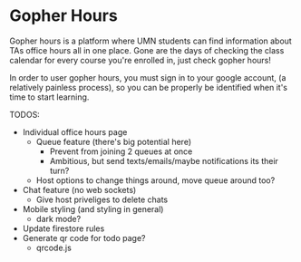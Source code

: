 # Gopher Hours

Gopher hours is a platform where UMN students can find information about
TAs office hours all in one place. Gone are the days of checking the
class calendar for every course you're enrolled in, just check
gopher hours!

In order to user gopher hours, you must sign in to your google account,
(a relatively painless process), so you can be properly be identified when it's
time to start learning.

TODOS:
* Individual office hours page
  * Queue feature (there's big potential here)
    * Prevent from joining 2 queues at once
    * Ambitious, but send texts/emails/maybe notifications its their turn?
  * Host options to change things around, move queue around too?
* Chat feature (no web sockets)
  * Give host priveliges to delete chats
* Mobile styling (and styling in general)
  * dark mode?
* Update firestore rules
* Generate qr code for todo page?
  * qrcode.js
